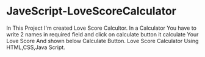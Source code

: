 # JaveScript-LoveScoreCalculator
In This Project I'm created Love Score Calcultor.
In a Calculator You have to write 2 names in required field and click on calculate button it calculate Your Love Score And shown below Calculate Button.
Love Score Calculator Using HTML,CSS,Java Script.
